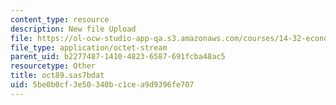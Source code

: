 ```yaml
---
content_type: resource
description: New file Upload
file: https://ol-ocw-studio-app-qa.s3.amazonaws.com/courses/14-32-econometrics-spring-2007/5be0b0cf3e50340bc1cea9d9396fe707_oct89.sas7bdat
file_type: application/octet-stream
parent_uid: b2277487-1410-4823-6587-691fcba48ac5
resourcetype: Other
title: oct89.sas7bdat
uid: 5be0b0cf-3e50-340b-c1ce-a9d9396fe707
---
```


